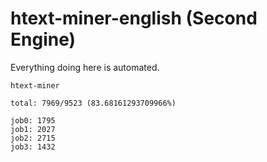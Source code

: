 # htext-miner-english (Second Engine)

Everything doing here is automated.

```
htext-miner

total: 7969/9523 (83.68161293709966%)

job0: 1795
job1: 2027
job2: 2715
job3: 1432
```
